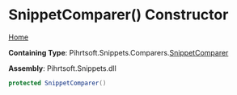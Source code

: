 # SnippetComparer\(\) Constructor

[Home](../../../../../README.md#_top)

**Containing Type**: Pihrtsoft\.Snippets\.Comparers\.[SnippetComparer](../README.md#_top)

**Assembly**: Pihrtsoft\.Snippets\.dll

```csharp
protected SnippetComparer()
```

